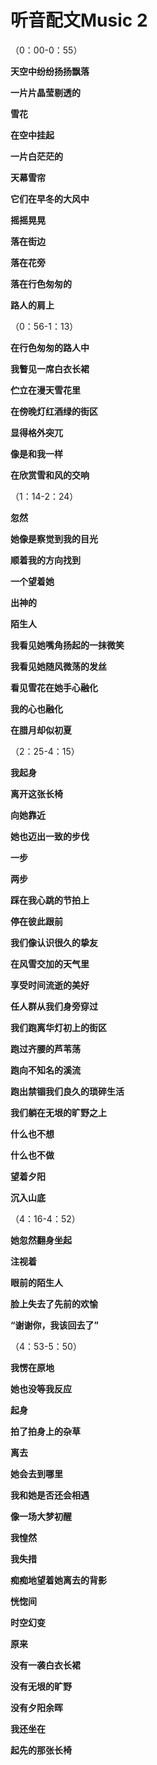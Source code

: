 # 听音配文Music 2

（0：00-0：55）

**天空中纷纷扬扬飘落**

**一片片晶莹剔透的**

**雪花**

**在空中挂起**

**一片白茫茫的**

**天幕雪帘**

**它们在早冬的大风中**

**摇摇晃晃**

**落在街边**

**落在花旁**

**落在行色匆匆的**

**路人的肩上**



（0：56-1：13）

**在行色匆匆的路人中**

**我瞥见一席白衣长裙**

**伫立在漫天雪花里**

**在傍晚灯红酒绿的街区**

**显得格外突兀**

**像是和我一样**

**在欣赏雪和风的交响**



（1：14-2：24）

**忽然**

**她像是察觉到我的目光**

**顺着我的方向找到**

**一个望着她**

**出神的**

**陌生人**

**我看见她嘴角扬起的一抹微笑**

**我看见她随风微荡的发丝**

**看见雪花在她手心融化**

**我的心也融化**

**在腊月却似初夏**



（2：25-4：15）

**我起身**

**离开这张长椅**

**向她靠近**

**她也迈出一致的步伐**

**一步**

**两步**

**踩在我心跳的节拍上**

**停在彼此跟前**

**我们像认识很久的挚友**

**在风雪交加的天气里**

**享受时间流逝的美好**

**任人群从我们身旁穿过**

**我们跑离华灯初上的街区**

**跑过齐腰的芦苇荡**

**跑向不知名的溪流**

**跑出禁锢我们良久的琐碎生活**

**我们躺在无垠的旷野之上**

**什么也不想**

**什么也不做**

**望着夕阳**

**沉入山底**



（4：16-4：52）

**她忽然翻身坐起**

**注视着**

**眼前的陌生人**

**脸上失去了先前的欢愉**

**“谢谢你，我该回去了”**



（4：53-5：50）

**我愣在原地**

**她也没等我反应**

**起身**

**拍了拍身上的杂草**

**离去**

**她会去到哪里**

**我和她是否还会相遇**

**像一场大梦初醒**

**我惶然**

**我失措**

**痴痴地望着她离去的背影**

**恍惚间**

**时空幻变**

**原来**

**没有一袭白衣长裙**

**没有无垠的旷野**

**没有夕阳余晖**

**我还坐在**

**起先的那张长椅**
